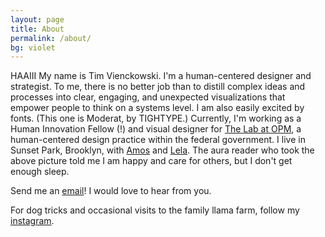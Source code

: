```yaml
---
layout: page
title: About
permalink: /about/
bg: violet
---
```


HAAIII My name is Tim Vienckowski. I'm a human-centered designer and strategist. To me, there is no better job than to distill complex ideas and processes into clear, engaging, and unexpected visualizations that empower people to think on a systems level. I am also easily excited by fonts. (This one is Moderat, by TIGHTYPE.) Currently, I'm working as a Human Innovation Fellow (!) and visual designer for [The Lab at OPM](https://lab.opm.gov), a human-centered design practice within the federal government. I live in Sunset Park, Brooklyn, with [Amos](https://amosthethird.com) and [Lela](https://instagram.com/timmypilgrims). The aura reader who took the above picture told me I am happy and care for others, but I don't get enough sleep.

Send me an [email](mailto:tim.vienckowski@gmail.com)! I would love to hear from you.

For dog tricks and occasional visits to the family llama farm, follow my [instagram](https://instagram.com/timmypilgrims).
